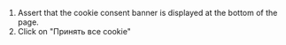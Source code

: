 1. Assert that the cookie consent banner is displayed at the bottom of the page.
2. Click on "Принять все cookie"